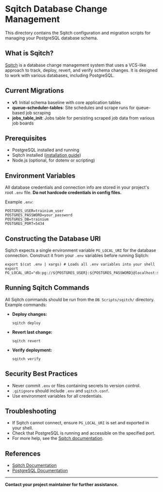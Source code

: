 # Sqitch Database Change Management

This directory contains the Sqitch configuration and migration scripts for managing your PostgreSQL database schema.

## What is Sqitch?
[Sqitch](https://sqitch.org/) is a database change management system that uses a VCS-like approach to track, deploy, revert, and verify schema changes. It is designed to work with various databases, including PostgreSQL.

## Current Migrations

- **v1**: Initial schema baseline with core application tables
- **queue-scheduler-tables**: Site schedules and scrape runs for queue-based job scraping  
- **jobs_table_init**: Jobs table for persisting scraped job data from various job boards

## Prerequisites
- PostgreSQL installed and running
- Sqitch installed ([installation guide](https://sqitch.org/download/))
- Node.js (optional, for dotenv or scripting)

## Environment Variables
All database credentials and connection info are stored in your project's root `.env` file. **Do not hardcode credentials in config files.**

Example `.env`:
```
POSTGRES_USER=trainium_user
POSTGRES_PASSWORD=your_password
POSTGRES_DB=trainium
POSTGRES_PORT=5434
```

## Constructing the Database URI
Sqitch expects a single environment variable `PG_LOCAL_URI` for the database connection. Construct it from your `.env` variables before running Sqitch:

```
export $(cat .env | xargs) # Loads all .env variables into your shell
export PG_LOCAL_URI="db:pg://${POSTGRES_USER}:${POSTGRES_PASSWORD}@localhost:${POSTGRES_PORT}/${POSTGRES_DB}"
```

## Running Sqitch Commands
All Sqitch commands should be run from the `DB Scripts/sqitch/` directory. Example commands:

- **Deploy changes:**
  ```
  sqitch deploy
  ```
- **Revert last change:**
  ```
  sqitch revert
  ```
- **Verify deployment:**
  ```
  sqitch verify
  ```

## Security Best Practices
- Never commit `.env` or files containing secrets to version control.
- `.gitignore` should include `.env` and `sqitch.conf`.
- Use environment variables for all credentials.

## Troubleshooting
- If Sqitch cannot connect, ensure `PG_LOCAL_URI` is set and exported in your shell.
- Check that PostgreSQL is running and accessible on the specified port.
- For more help, see the [Sqitch documentation](https://sqitch.org/docs/).

## References
- [Sqitch Documentation](https://sqitch.org/docs/)
- [PostgreSQL Documentation](https://www.postgresql.org/docs/)

---

**Contact your project maintainer for further assistance.**

